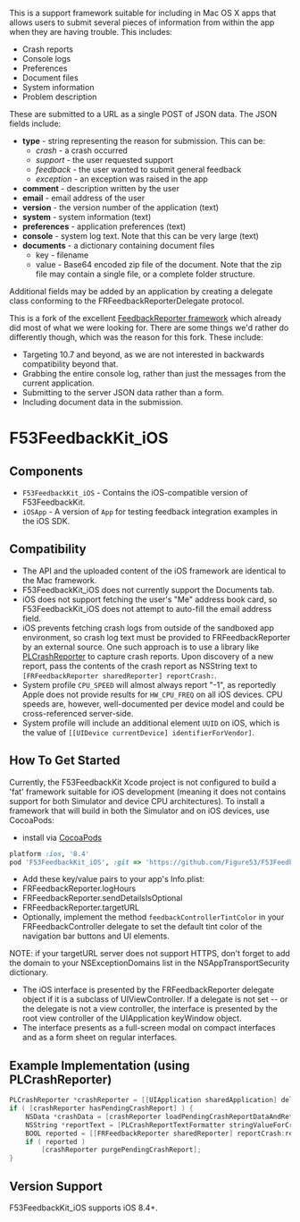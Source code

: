 This is a support framework suitable for including in
Mac OS X apps that allows users to submit several pieces of information
from within the app when they are having trouble. This includes:

 * Crash reports
 * Console logs
 * Preferences
 * Document files
 * System information
 * Problem description

These are submitted to a URL as a single POST of JSON data. The JSON fields
include:

 * **type** - string representing the reason for submission. This can be:
     * *crash* - a crash occurred
     * *support* - the user requested support
     * *feedback* - the user wanted to submit general feedback
     * *exception* - an exception was raised in the app
 * **comment** - description written by the user
 * **email** - email address of the user
 * **version** - the version number of the application (text)
 * **system** - system information (text)
 * **preferences** - application preferences (text)
 * **console** - system log text. Note that this can be very large (text)
 * **documents** - a dictionary containing document files
     * key - filename
     * value - Base64 encoded zip file of the document. Note that the zip file
	    may contain a single file, or a complete folder structure.

Additional fields may be added by an application by creating a delegate class
conforming to the FRFeedbackReporterDelegate protocol.

This is a fork of the excellent [FeedbackReporter framework][1] which already
did most of what we were looking for. There are some things we'd rather do
differently though, which was the reason for this fork. These include:

 * Targeting 10.7 and beyond, as we are not interested in backwards
   compatibility beyond that.
 * Grabbing the entire console log, rather than just the messages from the
   current application.
 * Submitting to the server JSON data rather than a form.
 * Including document data in the submission.

[1]: https://github.com/tcurdt/feedbackreporter


# F53FeedbackKit_iOS

## Components

- `F53FeedbackKit_iOS` - Contains the iOS-compatible version of F53FeedbackKit.
- `iOSApp` - A version of `App` for testing feedback integration examples in the iOS SDK.

## Compatibility

- The API and the uploaded content of the iOS framework are identical to the Mac framework.
- F53FeedbackKit_iOS does not currently support the Documents tab.
- iOS does not support fetching the user's "Me" address book card, so F53FeedbackKit_iOS does not attempt to auto-fill the email address field.
- iOS prevents fetching crash logs from outside of the sandboxed app environment, so crash log text must be provided to FRFeedbackReporter  by an external source. One such approach is to use a library like [PLCrashReporter](https://www.plcrashreporter.org) to capture crash reports. Upon discovery of a new report, pass the contents of the crash report as NSString text to `[FRFeedbackReporter sharedReporter] reportCrash:`.
- System profile `CPU_SPEED` will almost always report "-1", as reportedly Apple does not provide results for `HW_CPU_FREQ` on all iOS devices. CPU speeds are, however, well-documented per device model and could be cross-referenced server-side.
- System profile will include an additional element `UUID` on iOS, which is the value of `[[UIDevice currentDevice] identifierForVendor]`.

## How To Get Started

Currently, the F53FeedbackKit Xcode project is not configured to build a 'fat' framework suitable for iOS development (meaning it does not contains support for both Simulator and device CPU architectures). To install a framework that will build in both the Simulator and on iOS devices, use CocoaPods:

- install via [CocoaPods](http://cocoapods.org)

```ruby
platform :ios, '8.4'
pod 'F53FeedbackKit_iOS', :git => 'https://github.com/Figure53/F53FeedbackKit.git', :branch => 'mac+ios'
```

- Add these key/value pairs to your app's Info.plist:
 - FRFeedbackReporter.logHours
 - FRFeedbackReporter.sendDetailsIsOptional
 - FRFeedbackReporter.targetURL
- Optionally, implement the method `feedbackControllerTintColor` in your FRFeedbackController delegate to set the default tint color of the navigation bar buttons and UI elements.

NOTE: if your targetURL server does not support HTTPS, don't forget to add the domain to your NSExceptionDomains list in the NSAppTransportSecurity dictionary.

- The iOS interface is presented by the FRFeedbackReporter delegate object if it is a subclass of UIViewController. If a delegate is not set -- or the delegate is not a view controller, the interface is presented by the root view controller of the UIApplication keyWindow object.
- The interface presents as a full-screen modal on compact interfaces and as a form sheet on regular interfaces.


## Example Implementation (using PLCrashReporter)

```objective-c
PLCrashReporter *crashReporter = [[UIApplication sharedApplication] delegate].crashReporter;
if ( [crashReporter hasPendingCrashReport] ) {
    NSData *crashData = [crashReporter loadPendingCrashReportDataAndReturnError:NULL];
    NSString *reportText = [PLCrashReportTextFormatter stringValueForCrashReport:report withTextFormat:PLCrashReportTextFormatiOS];
    BOOL reported = [[FRFeedbackReporter sharedReporter] reportCrash:reportText];
    if ( reported )
        [crashReporter purgePendingCrashReport];
}
```


## Version Support

F53FeedbackKit_iOS supports iOS 8.4+.
